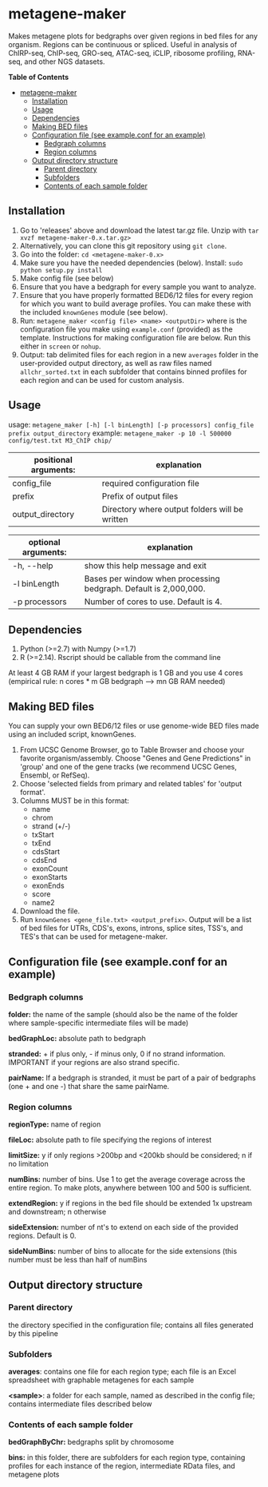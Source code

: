 metagene-maker
==============

Makes metagene plots for bedgraphs over given regions in bed files for any organism. Regions can be continuous or spliced. Useful in analysis of ChIRP-seq, ChIP-seq, GRO-seq, ATAC-seq, iCLIP, ribosome profiling, RNA-seq, and other NGS datasets.

**Table of Contents** 

- [metagene-maker](#)
	- [Installation](#)
	- [Usage](#)
	- [Dependencies](#)
	- [Making BED files](#)
	- [Configuration file (see example.conf for an example)](#)
		- [Bedgraph columns](#)
		- [Region columns](#)
	- [Output directory structure](#)
		- [Parent directory](#)
		- [Subfolders](#)
		- [Contents of each sample folder](#)

Installation
----------

1. Go to 'releases' above and download the latest tar.gz file. Unzip with `tar xvzf metagene-maker-0.x.tar.gz>`
2. Alternatively, you can clone this git repository using `git clone`.
3. Go into the folder: `cd <metagene-maker-0.x>`
4. Make sure you have the needed dependencies (below). Install: `sudo python setup.py install`
5. Make config file (see below)
6. Ensure that you have a bedgraph for every sample you want to analyze.
7. Ensure that you have properly formatted BED6/12 files for every region for which you want to build average profiles. You can make these with the included `knownGenes` module (see below).
8. Run: `metagene_maker <config file> <name> <outputDir>` where <config file> is the configuration file you make using `example.conf` (provided) as the template. Instructions for making configuration file are below. Run this either in `screen` or `nohup`.
9. Output: tab delimited files for each region in a new `averages` folder in the user-provided output directory, as well as raw files named `allchr_sorted.txt` in each subfolder that contains binned profiles for each region and can be used for custom analysis.

Usage
--------

usage: `metagene_maker [-h] [-l binLength] [-p processors] config_file prefix output_directory`
example: `metagene_maker -p 10 -l 500000 config/test.txt M3_ChIP chip/`

positional arguments: | explanation
--------------------|----------------------------
  config_file    |   required configuration file
  prefix         |   Prefix of output files
  output_directory |  Directory where output folders will be written

optional arguments: | explanation
-------------------|-------------------------------------------
  -h, --help      |  show this help message and exit
  -l binLength    |  Bases per window when processing bedgraph. Default is 2,000,000.
  -p processors   |  Number of cores to use. Default is 4.


Dependencies
--------

1. Python (>=2.7) with Numpy (>=1.7)
2. R (>=2.14). Rscript should be callable from the command line

At least 4 GB RAM if your largest bedgraph is 1 GB and you use 4 cores (empirical rule: n cores * m GB bedgraph --> mn GB RAM needed)

Making BED files
--------

You can supply your own BED6/12 files or use genome-wide BED files made using an included script, knownGenes.

1. From UCSC Genome Browser, go to Table Browser and choose your favorite organism/assembly. Choose "Genes and Gene Predictions" in 'group' and one of the gene tracks (we recommend UCSC Genes, Ensembl, or RefSeq).
2. Choose 'selected fields from primary and related tables' for 'output format'. 
3. Columns MUST be in this format: 
    - name
    - chrom
    - strand (+/-)
    - txStart
    - txEnd
    - cdsStart
    - cdsEnd
    - exonCount
    - exonStarts
    - exonEnds 
    - score
    - name2
4. Download the file.
5. Run `knownGenes <gene_file.txt> <output_prefix>`. Output will be a list of bed files for UTRs, CDS's, exons, introns, splice sites, TSS's, and TES's that can be used for metagene-maker.

Configuration file (see example.conf for an example)
--------

### Bedgraph columns
**folder:** the name of the sample (should also be the name of the folder where sample-specific intermediate files will be made)

**bedGraphLoc:** absolute path to bedgraph

**stranded:** + if plus only, - if minus only, 0 if no strand information. IMPORTANT if your regions are also strand specific.

**pairName:** If a bedgraph is stranded, it must be part of a pair of bedgraphs (one + and one -) that share the same pairName. 

### Region columns

**regionType:** name of region

**fileLoc:** absolute path to file specifying the regions of interest

**limitSize:** y if only regions >200bp and <200kb should be considered; n if no limitation

**numBins:** number of bins. Use 1 to get the average coverage across the entire region. To make plots, anywhere between 100 and 500 is sufficient.

**extendRegion:** y if regions in the bed file should be extended 1x upstream and downstream; n otherwise

**sideExtension:** number of nt's to extend on each side of the provided regions. Default is 0.

**sideNumBins:** number of bins to allocate for the side extensions (this number must be less than half of numBins

Output directory structure
------

### Parent directory
the directory specified in the configuration file; contains all files generated by this pipeline

### Subfolders

**averages**: contains one file for each region type; each file is an Excel spreadsheet with graphable metagenes for each sample

**\<sample\>**: a folder for each sample, named as described in the config file; contains intermediate files described below

### Contents of each sample folder

**bedGraphByChr:** bedgraphs split by chromosome

**bins:** in this folder, there are subfolders for each region type, containing profiles for each instance of the region, intermediate RData files, and metagene plots

